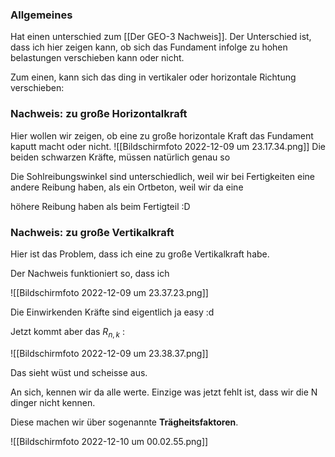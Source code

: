 ### Allgemeines
Hat einen unterschied zum [[Der GEO-3 Nachweis]]. Der Unterschied ist, dass ich hier zeigen kann, ob sich das Fundament infolge zu hohen belastungen verschieben kann oder nicht.

Zum einen, kann sich das ding in vertikaler oder horizontale Richtung verschieben:

### Nachweis: zu große Horizontalkraft
Hier wollen wir zeigen, ob eine zu große horizontale Kraft das Fundament kaputt macht oder nicht.
![[Bildschirm­foto 2022-12-09 um 23.17.34.png]]
Die beiden schwarzen Kräfte, müssen natürlich genau so 

Die Sohlreibungswinkel sind unterschiedlich, weil wir bei Fertigkeiten eine andere Reibung haben, als ein Ortbeton, weil wir da eine 

höhere Reibung haben als beim Fertigteil :D


### Nachweis: zu große Vertikalkraft
Hier ist das Problem, dass ich eine zu große Vertikalkraft habe.

Der Nachweis funktioniert so, dass ich

![[Bildschirm­foto 2022-12-09 um 23.37.23.png]]

Die Einwirkenden Kräfte sind eigentlich ja easy :d

Jetzt kommt aber das $R_{n,k}$ :

![[Bildschirm­foto 2022-12-09 um 23.38.37.png]]

Das sieht wüst und scheisse aus.

An sich, kennen wir da alle werte. Einzige was jetzt fehlt ist, dass wir die N dinger nicht kennen.

Diese machen wir über sogenannte **Trägheitsfaktoren**.

![[Bildschirm­foto 2022-12-10 um 00.02.55.png]]


